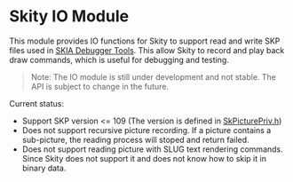 # Skity IO Module

This module provides IO functions for Skity to support read and write SKP files used in [SKIA Debugger Tools](https://skia.org/docs/dev/tools/debugger/). This allow Skity to record and play back draw commands, which is useful for debugging and testing.
> Note: The IO module is still under development and not stable. The API is subject to change in the future.

Current status:
* Support SKP version <= 109 (The version is defined in [SkPicturePriv.h](https://github.com/google/skia/blob/main/src/core/SkPicturePriv.h))
* Does not support recursive picture recording. If a picture contains a sub-picture, the reading process will stoped and return failed.
* Does not support reading picture with SLUG text rendering commands. Since Skity does not support it and does not know how to skip it in binary data.
